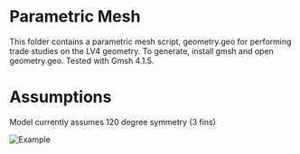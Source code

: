 # Parametric Mesh
This folder contains a parametric mesh script, geometry.geo for performing trade studies on the LV4 geometry. To generate, install gmsh and open geometry.geo. Tested with Gmsh 4.1.5.

# Assumptions
Model currently assumes 120 degree symmetry (3 fins)

![Example](geometry.png)
